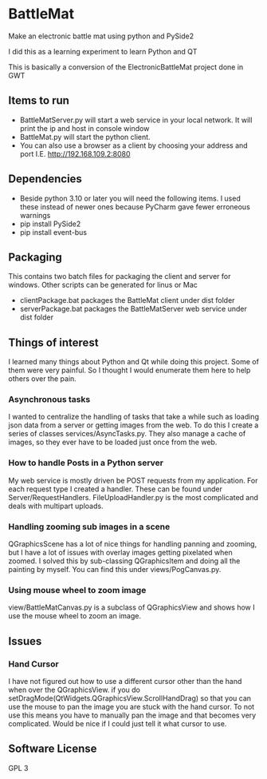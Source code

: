 # BattleMat

Make an electronic battle mat using python and PySide2

I did this as a learning experiment to learn Python and QT

This is basically a conversion of the ElectronicBattleMat project done in GWT

## Items to run
- BattleMatServer.py will start a web service in your local network.
  It will print the ip and host in console window
- BattleMat.py will start the python client.
- You can also use a browser as a client by choosing your address and port I.E. http://192.168.109.2:8080


## Dependencies
- Beside python 3.10 or later you will need the following items.
    I used these instead of newer ones because PyCharm gave fewer erroneous warnings
- pip install PySide2 
- pip install event-bus
## Packaging
This contains two batch files for packaging the client and server for windows.
Other scripts can be generated for linus or Mac
- clientPackage.bat packages the BattleMat client under dist folder
- serverPackage.bat packages the BattleMatServer web service under dist folder

## Things of interest
I learned many things about Python and Qt while doing this project. Some of them were very painful.
So I thought I would enumerate them here to help others over the pain.

###  Asynchronous tasks
I wanted to centralize the handling of tasks
that take a while such as loading json data from a server or getting
images from the web. To do this I create a series of classes services/AsyncTasks.py.
They also manage a cache of images, so they ever have to be loaded just once from the web.
### How to handle Posts in a Python server
My web service is mostly driven be POST requests from my application.
For each request type I created a handler. These can be found under Server/RequestHandlers.
FileUploadHandler.py is the most complicated and deals with multipart uploads.
### Handling zooming sub images in a scene
QGraphicsScene has a lot of nice things for handling panning and zooming, but I have a lot of
issues with overlay images getting pixelated when zoomed. I solved this by sub-classing QGraphicsItem
and doing all the painting by myself. You can find this under views/PogCanvas.py.
### Using mouse wheel to zoom image
view/BattleMatCanvas.py is a subclass of QGraphicsView and shows how I use the mouse wheel to zoom an image.

## Issues
### Hand Cursor
I have not figured out how to use a different cursor other than the hand when over the QGraphicsView.
if you do setDragMode(QtWidgets.QGraphicsView.ScrollHandDrag) so that you can use the mouse
to pan the image you are stuck with the hand cursor. To not use this means you have to manually pan
the image and that becomes very complicated. Would be nice if I could just tell it what cursor to use.

## Software License
GPL 3
